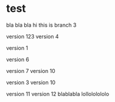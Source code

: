 # test
bla bla bla
hi this is branch 3

version 123
version 4


version 1


version 6


version 7
version 10

version 3
version 10


version 11
version 12
blablabla
lollololololo
